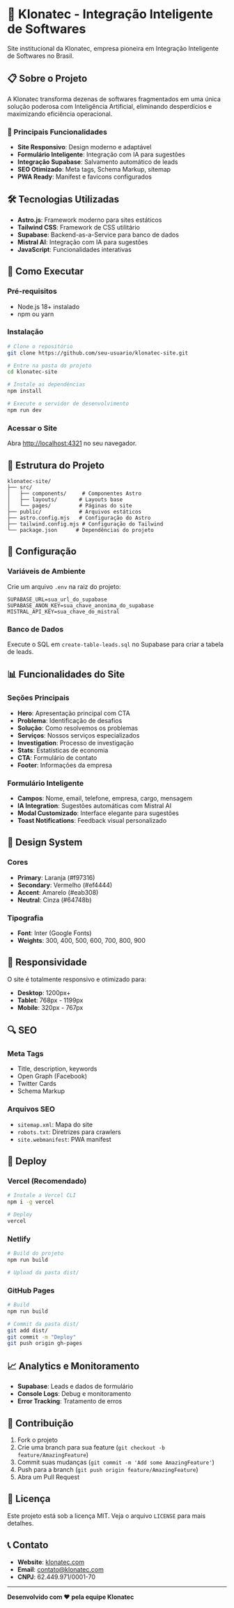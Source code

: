 # 🚀 Klonatec - Integração Inteligente de Softwares

Site institucional da Klonatec, empresa pioneira em Integração Inteligente de Softwares no Brasil.

## 📋 **Sobre o Projeto**

A Klonatec transforma dezenas de softwares fragmentados em uma única solução poderosa com Inteligência Artificial, eliminando desperdícios e maximizando eficiência operacional.

### **🎯 Principais Funcionalidades**

- **Site Responsivo**: Design moderno e adaptável
- **Formulário Inteligente**: Integração com IA para sugestões
- **Integração Supabase**: Salvamento automático de leads
- **SEO Otimizado**: Meta tags, Schema Markup, sitemap
- **PWA Ready**: Manifest e favicons configurados

## 🛠️ **Tecnologias Utilizadas**

- **Astro.js**: Framework moderno para sites estáticos
- **Tailwind CSS**: Framework de CSS utilitário
- **Supabase**: Backend-as-a-Service para banco de dados
- **Mistral AI**: Integração com IA para sugestões
- **JavaScript**: Funcionalidades interativas

## 🚀 **Como Executar**

### **Pré-requisitos**
- Node.js 18+ instalado
- npm ou yarn

### **Instalação**
```bash
# Clone o repositório
git clone https://github.com/seu-usuario/klonatec-site.git

# Entre na pasta do projeto
cd klonatec-site

# Instale as dependências
npm install

# Execute o servidor de desenvolvimento
npm run dev
```

### **Acessar o Site**
Abra [http://localhost:4321](http://localhost:4321) no seu navegador.

## 📁 **Estrutura do Projeto**

```
klonatec-site/
├── src/
│   ├── components/     # Componentes Astro
│   ├── layouts/       # Layouts base
│   └── pages/         # Páginas do site
├── public/            # Arquivos estáticos
├── astro.config.mjs   # Configuração do Astro
├── tailwind.config.mjs # Configuração do Tailwind
└── package.json      # Dependências do projeto
```

## 🔧 **Configuração**

### **Variáveis de Ambiente**
Crie um arquivo `.env` na raiz do projeto:

```env
SUPABASE_URL=sua_url_do_supabase
SUPABASE_ANON_KEY=sua_chave_anonima_do_supabase
MISTRAL_API_KEY=sua_chave_do_mistral
```

### **Banco de Dados**
Execute o SQL em `create-table-leads.sql` no Supabase para criar a tabela de leads.

## 📊 **Funcionalidades do Site**

### **Seções Principais**
- **Hero**: Apresentação principal com CTA
- **Problema**: Identificação de desafios
- **Solução**: Como resolvemos os problemas
- **Serviços**: Nossos serviços especializados
- **Investigation**: Processo de investigação
- **Stats**: Estatísticas de economia
- **CTA**: Formulário de contato
- **Footer**: Informações da empresa

### **Formulário Inteligente**
- **Campos**: Nome, email, telefone, empresa, cargo, mensagem
- **IA Integration**: Sugestões automáticas com Mistral AI
- **Modal Customizado**: Interface elegante para sugestões
- **Toast Notifications**: Feedback visual personalizado

## 🎨 **Design System**

### **Cores**
- **Primary**: Laranja (#f97316)
- **Secondary**: Vermelho (#ef4444)
- **Accent**: Amarelo (#eab308)
- **Neutral**: Cinza (#64748b)

### **Tipografia**
- **Font**: Inter (Google Fonts)
- **Weights**: 300, 400, 500, 600, 700, 800, 900

## 📱 **Responsividade**

O site é totalmente responsivo e otimizado para:
- **Desktop**: 1200px+
- **Tablet**: 768px - 1199px
- **Mobile**: 320px - 767px

## 🔍 **SEO**

### **Meta Tags**
- Title, description, keywords
- Open Graph (Facebook)
- Twitter Cards
- Schema Markup

### **Arquivos SEO**
- `sitemap.xml`: Mapa do site
- `robots.txt`: Diretrizes para crawlers
- `site.webmanifest`: PWA manifest

## 🚀 **Deploy**

### **Vercel (Recomendado)**
```bash
# Instale a Vercel CLI
npm i -g vercel

# Deploy
vercel
```

### **Netlify**
```bash
# Build do projeto
npm run build

# Upload da pasta dist/
```

### **GitHub Pages**
```bash
# Build
npm run build

# Commit da pasta dist/
git add dist/
git commit -m "Deploy"
git push origin gh-pages
```

## 📈 **Analytics e Monitoramento**

- **Supabase**: Leads e dados de formulário
- **Console Logs**: Debug e monitoramento
- **Error Tracking**: Tratamento de erros

## 🤝 **Contribuição**

1. Fork o projeto
2. Crie uma branch para sua feature (`git checkout -b feature/AmazingFeature`)
3. Commit suas mudanças (`git commit -m 'Add some AmazingFeature'`)
4. Push para a branch (`git push origin feature/AmazingFeature`)
5. Abra um Pull Request

## 📄 **Licença**

Este projeto está sob a licença MIT. Veja o arquivo `LICENSE` para mais detalhes.

## 📞 **Contato**

- **Website**: [klonatec.com](https://klonatec.com)
- **Email**: contato@klonatec.com
- **CNPJ**: 62.449.971/0001-70

---

**Desenvolvido com ❤️ pela equipe Klonatec**